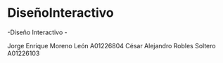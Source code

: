 DiseñoInteractivo
==================

-Diseño Interactivo - 

Jorge Enrique Moreno León A01226804 
César Alejandro Robles Soltero A01226103


